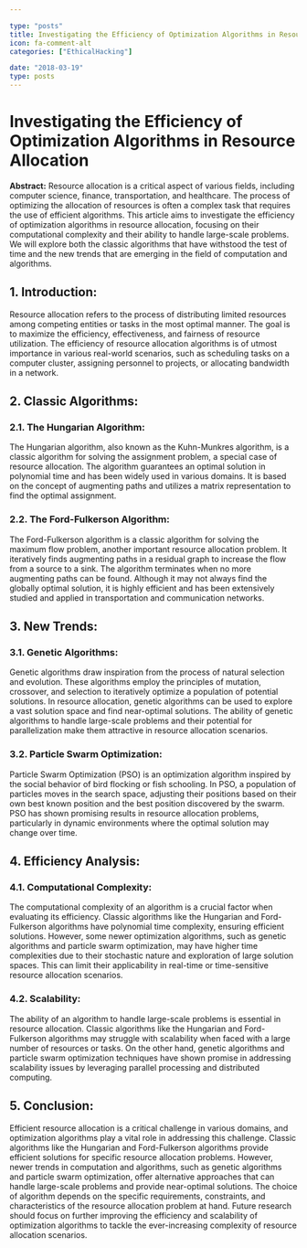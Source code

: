 ```yaml
---

type: "posts"
title: Investigating the Efficiency of Optimization Algorithms in Resource Allocation
icon: fa-comment-alt
categories: ["EthicalHacking"]

date: "2018-03-19"
type: posts
---
```





# Investigating the Efficiency of Optimization Algorithms in Resource Allocation

**Abstract:**
Resource allocation is a critical aspect of various fields, including computer science, finance, transportation, and healthcare. The process of optimizing the allocation of resources is often a complex task that requires the use of efficient algorithms. This article aims to investigate the efficiency of optimization algorithms in resource allocation, focusing on their computational complexity and their ability to handle large-scale problems. We will explore both the classic algorithms that have withstood the test of time and the new trends that are emerging in the field of computation and algorithms.

## 1. Introduction:
Resource allocation refers to the process of distributing limited resources among competing entities or tasks in the most optimal manner. The goal is to maximize the efficiency, effectiveness, and fairness of resource utilization. The efficiency of resource allocation algorithms is of utmost importance in various real-world scenarios, such as scheduling tasks on a computer cluster, assigning personnel to projects, or allocating bandwidth in a network.

## 2. Classic Algorithms:
### 2.1. The Hungarian Algorithm:
The Hungarian algorithm, also known as the Kuhn-Munkres algorithm, is a classic algorithm for solving the assignment problem, a special case of resource allocation. The algorithm guarantees an optimal solution in polynomial time and has been widely used in various domains. It is based on the concept of augmenting paths and utilizes a matrix representation to find the optimal assignment.

### 2.2. The Ford-Fulkerson Algorithm:
The Ford-Fulkerson algorithm is a classic algorithm for solving the maximum flow problem, another important resource allocation problem. It iteratively finds augmenting paths in a residual graph to increase the flow from a source to a sink. The algorithm terminates when no more augmenting paths can be found. Although it may not always find the globally optimal solution, it is highly efficient and has been extensively studied and applied in transportation and communication networks.

## 3. New Trends:
### 3.1. Genetic Algorithms:
Genetic algorithms draw inspiration from the process of natural selection and evolution. These algorithms employ the principles of mutation, crossover, and selection to iteratively optimize a population of potential solutions. In resource allocation, genetic algorithms can be used to explore a vast solution space and find near-optimal solutions. The ability of genetic algorithms to handle large-scale problems and their potential for parallelization make them attractive in resource allocation scenarios.

### 3.2. Particle Swarm Optimization:
Particle Swarm Optimization (PSO) is an optimization algorithm inspired by the social behavior of bird flocking or fish schooling. In PSO, a population of particles moves in the search space, adjusting their positions based on their own best known position and the best position discovered by the swarm. PSO has shown promising results in resource allocation problems, particularly in dynamic environments where the optimal solution may change over time.

## 4. Efficiency Analysis:
### 4.1. Computational Complexity:
The computational complexity of an algorithm is a crucial factor when evaluating its efficiency. Classic algorithms like the Hungarian and Ford-Fulkerson algorithms have polynomial time complexity, ensuring efficient solutions. However, some newer optimization algorithms, such as genetic algorithms and particle swarm optimization, may have higher time complexities due to their stochastic nature and exploration of large solution spaces. This can limit their applicability in real-time or time-sensitive resource allocation scenarios.

### 4.2. Scalability:
The ability of an algorithm to handle large-scale problems is essential in resource allocation. Classic algorithms like the Hungarian and Ford-Fulkerson algorithms may struggle with scalability when faced with a large number of resources or tasks. On the other hand, genetic algorithms and particle swarm optimization techniques have shown promise in addressing scalability issues by leveraging parallel processing and distributed computing.

## 5. Conclusion:
Efficient resource allocation is a critical challenge in various domains, and optimization algorithms play a vital role in addressing this challenge. Classic algorithms like the Hungarian and Ford-Fulkerson algorithms provide efficient solutions for specific resource allocation problems. However, newer trends in computation and algorithms, such as genetic algorithms and particle swarm optimization, offer alternative approaches that can handle large-scale problems and provide near-optimal solutions. The choice of algorithm depends on the specific requirements, constraints, and characteristics of the resource allocation problem at hand. Future research should focus on further improving the efficiency and scalability of optimization algorithms to tackle the ever-increasing complexity of resource allocation scenarios.